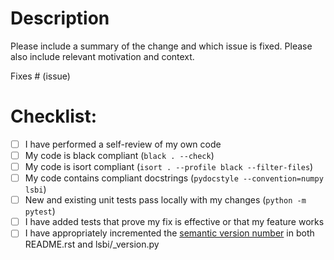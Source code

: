 # Description

Please include a summary of the change and which issue is fixed. Please also include relevant motivation and context.

Fixes # (issue)

# Checklist:

- [ ] I have performed a self-review of my own code
- [ ] My code is black compliant (`black . --check`)
- [ ] My code is isort compliant (`isort . --profile black --filter-files`)
- [ ] My code contains compliant docstrings (`pydocstyle --convention=numpy lsbi`)
- [ ] New and existing unit tests pass locally with my changes (`python -m pytest`)
- [ ] I have added tests that prove my fix is effective or that my feature works
- [ ] I have appropriately incremented the [semantic version number](https://semver.org/) in both README.rst and lsbi/_version.py
